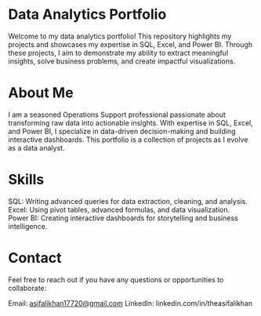 # Data Analytics Portfolio
Welcome to my data analytics portfolio! This repository highlights my projects and showcases my expertise in SQL, Excel, and Power BI. Through these projects, I aim to demonstrate my ability to extract meaningful insights, solve business problems, and create impactful visualizations.
# About Me
I am a seasoned Operations Support professional passionate about transforming raw data into actionable insights. With expertise in SQL, Excel, and Power BI, I specialize in data-driven decision-making and building interactive dashboards. This portfolio is a collection of projects as I evolve as a data analyst.
# Skills
SQL: Writing advanced queries for data extraction, cleaning, and analysis. <br>
Excel: Using pivot tables, advanced formulas, and data visualization. <br>
Power BI: Creating interactive dashboards for storytelling and business intelligence.


# Contact
Feel free to reach out if you have any questions or opportunities to collaborate:

Email: asifalikhan17720@gmail.com
LinkedIn: linkedin.com/in/theasifalikhan
